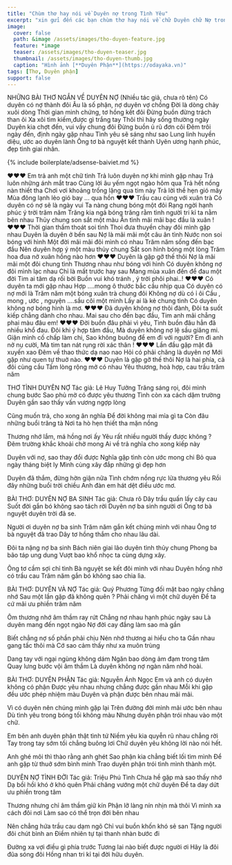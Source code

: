 ```yaml
---
title: "Chùm thơ hay nói về Duyên nợ trong Tình Yêu"
excerpt: "xin gửi đến các bạn chùm thơ hay nói về chữ Duyên chữ Nợ trong tình yêu, hôn nhân và gia đình."
image: 
  cover: false
  path: &image /assets/images/tho-duyen-feature.jpg
  feature: *image
  teaser: /assets/images/tho-duyen-teaser.jpg
  thumbnail: /assets/images/tho-duyen-thumb.jpg
  caption: "Hình ảnh [**Duyên Phận**](https://odayaka.vn)"
tags: [Thơ, Duyên phận]
support: false
---
```


NHỮNG BÀI THƠ NGẮN VỀ DUYÊN NỢ
(Nhiều tác giả, chưa rõ tên)
Có duyên có nợ thành đôi
Âu là số phận, nợ duyên vợ chồng
Đời là dòng chảy xuôi dòng
Thời gian minh chứng, tơ hồng kết đôi
Đừng buồn đừng trách than ôi
Xa xôi tìm kiếm,được gì trắng tay
Thôi thì hãy sống thường ngày
Duyên kia chợt đến, vui vầy chung đôi
Đừng buồn ủ rũ đơn côi
Đêm trôi ngày đến, định ngày gặp nhau
Tình yêu sẽ sáng như sao
Lung linh huyền diệu, ước ao duyên lành
Ông tơ bà nguyệt kết thành
Uyên ương hạnh phúc, đẹp tình giai nhân.

{% include boilerplate/adsense-baiviet.md %}


♥♥♥
Em trả anh một chữ tình
Trả luôn duyên nợ khi mình gặp nhau
Trả luôn những ánh mắt trao
Cùng lời âu yếm ngọt ngào hôm qua
Trả hết nồng nàn thiết tha
Chơi vơi khoảng trống lặng qua tim này
Trả lời thề hẹn gió mây
Mùa đông lạnh lẻo gió bay ... qua hồn
♥♥♥
Trầu cau cùng với xuân trà
Có duyên có nợ sẽ là ngày vui
Ta nàng chung bóng một đôi
Rạng ngời hạnh phúc ý trời trăm năm
Trăng kia ngả bóng trăng rằm
tình người tri kỉ ta nằm bên nhau
Thủy chung son sắt một màu
Ân tình mãi mãi bạc đầu là xuân !
♥♥♥
Thời gian thấm thoát soi tình
Thoi đưa thuyền chạy đôi mình gặp nhau
Duyên là duyên ở bến sau
Nợ là mãi mãi một câu ân tình
Nước non soi bóng với hình
Một đời mãi mãi đôi mình có nhau
Trăm năm sống đến bạc đầu
Nên duyên hợp ý một màu thủy chung
Sắt son hình bóng một lòng
Trăm hoa đua nở xuân hồng nào hơn
♥♥♥
Duyên là gặp gỡ thế thôi
Nợ là mãi mãi một đôi chung tình
Thương nhau như bóng với hình
Có duyên không nợ đôi mình lạc nhau
Chỉ là mất trước hay sau
Mang mùa xuân đến để đau một đời
Tim ai tâm dạ rối bời
Buồn vui khó tránh , ý trời phôi phai..!
♥♥♥
Có duyên ta mới gặp nhau
Hợp ....mong ô thước bắc cầu nhịp qua
Có duyên có nợ mới là
Trăm năm một bóng xuân trà chung đôi
Không nợ dù có ỉ ôi
Cầu , mong , ước , nguyện ....sầu côi một mình
Lấy ai là kẻ chung tình
Có duyên không nợ bóng hình là mơ.
♥♥♥
Đã duyên không nợ thôi đành,
Đôi ta suốt kiếp chẳng dành cho nhau.
Mai sau cho đến bạc đầu,
Tim anh mãi chẳng phai màu đâu em!
♥♥♥
Đời buồn đâu phải vì yêu,
Tình buồn đâu hẳn đã nhiều khổ đau.
Đôi khi ý hợp tâm đầu,
Mà duyên không nợ lệ sầu giăng mi.
Giận mình cố chấp làm chi,
Sao không buông để em đi với người?
Em đi anh nở nụ cười,
Mà tim tan nát rụng rời xác thân !
♥♥♥
Lần đầu gặp mặt đã xuyến xao
Đêm về thao thức dạ nao nao
Hỏi có phải chăng là duyên nợ
Mới gặp như quen tự thuở nào.
♥♥♥
Duyên là gặp gỡ thế thôi
Nợ là hai phía, cả đôi cùng cầu
Tấm lòng rộng mở có nhau
Yêu thương, hoà hợp, cau trầu trăm năm

THƠ TÌNH DUYÊN NỢ
Tác giả: Lê Huy Tưởng
Trăng sáng rọi, đôi mình chung bước
Sao phủ mờ có được yêu thương
Tình còn xa cách dặm trường
Duyên gần sao thấy vấn vương ngợp lòng

Cũng muốn trả, cho xong ân nghĩa
Để đời không mai mỉa gì ta
Còn đâu những buổi trăng tà
Nơi ta hò hẹn thiết tha mặn nồng

Thương nhớ lắm, má hồng nơi ấy
Yêu rất nhiều người thấy được không ?
Đêm trường khắc khoải chờ mong
Ai về trả nghĩa cho xong kiếp này

Duyên với nợ, sao thay đổi được
Nghĩa gặp tình còn ước mong chi
Bỏ qua ngày tháng biệt ly
Mình cùng xây đắp những gì đẹp hơn

Duyên đã thắm, đừng hờn giận nữa
Tình chớm nồng rực lửa thương yêu
Rồi đây những buổi trời chiều
Anh đàn em hát dệt điều ước mơ.

BÀI THƠ: DUYÊN NỢ BA SINH
Tác giả: Chưa rõ
Dây trầu quấn lấy cây cau
Suốt đời gắn bó không sao tách rời
Duyên nợ ba sinh người ơi
Ông tơ bà nguyệt duyên trời đã se.

Người ơi duyên nợ ba sinh
Trăm năm gắn kết chúng mình với nhau
Ông tơ bà nguyệt đã trao
Dây tơ hồng thắm cho nhau lâu dài.

Đôi ta nặng nợ ba sinh
Bách niên giai lão duyên tình thủy chung
Phong ba bão táp ung dung
Vượt bao khổ nhọc ta cùng dựng xây.

Ông tơ cầm sợi chỉ tình
Bà nguyệt se kết đôi mình với nhau
Duyên hồng nhờ có trầu cau
Trăm năm gắn bó không sao chia lìa.



 



BÀI THƠ: DUYÊN VÀ NỢ
Tác giả: Quý Phương
Từng đối mặt bao ngày chẳng nhớ
Sau một lần gặp đã không quên ?
Phải chăng vì một chữ duyên
Để ta cứ mãi ưu phiền trăm năm

Ôm thương nhớ âm thầm ray rứt
Chẳng nợ nhau hạnh phúc ngày sau
Là duyên mang đến ngọt ngào
Nợ đời cay đắng làm sao mà gần

Biết chẳng nợ số phần phải chịu
Nén nhớ thương ai hiểu cho ta
Gần nhau gang tấc thôi mà
Cớ sao cảm thấy như xa muôn trùng

Dang tay với ngại ngùng không dám
Ngăn bao dòng ảm đạm trong tâm
Quay lưng bước vội âm thầm
Là duyên không nợ ngàn năm nhớ hoài.

BÀI THƠ: DUYÊN PHẬN
Tác giả: Nguyễn Ánh Ngọc
Em và anh có duyên không có phận
Được yêu nhau nhưng chẳng được gần nhau
Mỗi khi gặp đều ước phép nhiệm màu
Duyên và phận được bên nhau mãi mãi.

Vì có duyên nên chúng mình gặp lại
Trên đường đời mình mãi ước bên nhau
Dù tình yêu trong bóng tối không màu
Nhưng duyên phận trói nhau vào một chữ.

Em bên anh duyên phận thật tình tứ
Niềm yêu kia quyễn rũ nhau chẳng rời
Tay trong tay sớm tối chẳng buông lơi
Chữ duyên yêu không lời nào nói hết.

Anh ghé môi thì thào rằng anh ghét
Sao phận kia chẳng biết lối tìm mình
Để anh gặp từ thuở sớm bình minh
Trao duyên phận trói tình mình thành một.

DUYÊN NỢ TÌNH ĐỜI
Tác giả: Triệu Phú Tình
Chưa hề gặp mà sao thấy nhớ
Dạ bồi hồi khó ở khó quên
Phải chăng vướng một chữ duyên
Để ta day dứt ưu phiền trong tâm

Thương nhưng chỉ âm thầm giữ kín
Phận lỡ làng nín nhịn mà thôi
Vì mình xa cách đôi nơi
Làm sao có thể trọn đời bên nhau

Nên chẳng hứa trầu cau dạm ngõ
Chỉ vui buồn khốn khó sẻ san
Tặng người đôi chút bình an
Điềm nhiên tự tại thanh nhàn bước đi

Đường xa vợi điều gì phía trước
Tương lai nào biết được người ơi
Hãy là đôi đũa sóng đôi
Hồng nhan tri kỉ tại đời hữu duyên.
